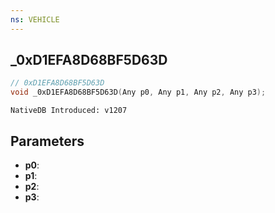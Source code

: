 ```yaml
---
ns: VEHICLE
---
```

## _0xD1EFA8D68BF5D63D

```c
// 0xD1EFA8D68BF5D63D
void _0xD1EFA8D68BF5D63D(Any p0, Any p1, Any p2, Any p3);
```

```
NativeDB Introduced: v1207
```

## Parameters
* **p0**:
* **p1**:
* **p2**:
* **p3**:

